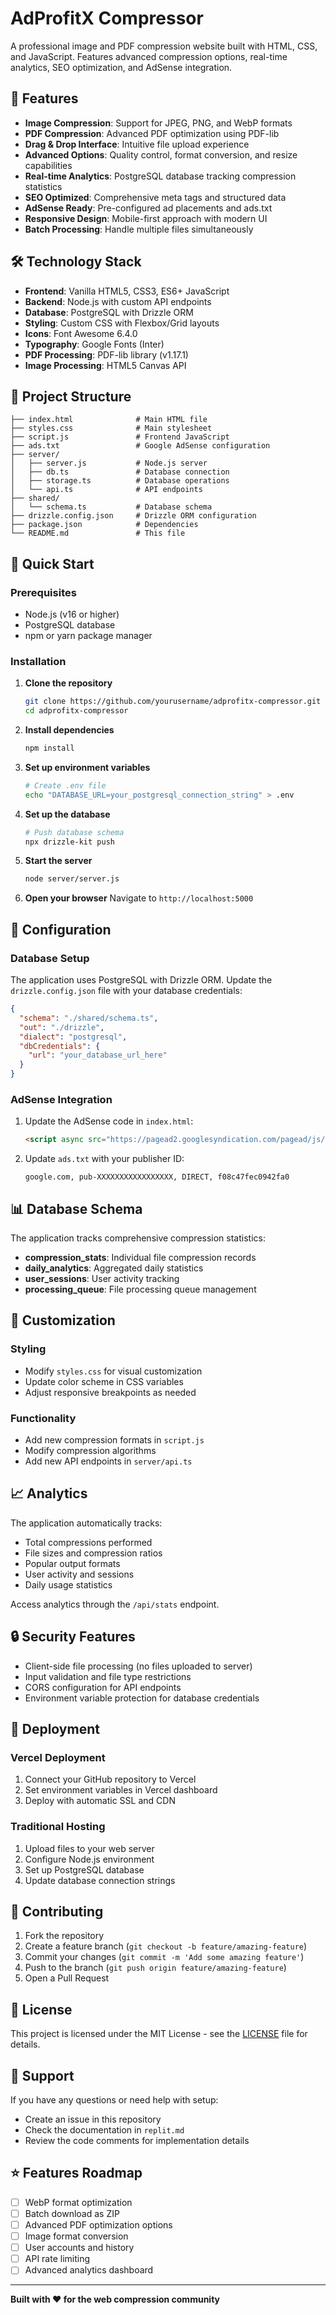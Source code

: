 # AdProfitX Compressor

A professional image and PDF compression website built with HTML, CSS, and JavaScript. Features advanced compression options, real-time analytics, SEO optimization, and AdSense integration.

## 🚀 Features

- **Image Compression**: Support for JPEG, PNG, and WebP formats
- **PDF Compression**: Advanced PDF optimization using PDF-lib
- **Drag & Drop Interface**: Intuitive file upload experience
- **Advanced Options**: Quality control, format conversion, and resize capabilities
- **Real-time Analytics**: PostgreSQL database tracking compression statistics
- **SEO Optimized**: Comprehensive meta tags and structured data
- **AdSense Ready**: Pre-configured ad placements and ads.txt
- **Responsive Design**: Mobile-first approach with modern UI
- **Batch Processing**: Handle multiple files simultaneously

## 🛠️ Technology Stack

- **Frontend**: Vanilla HTML5, CSS3, ES6+ JavaScript
- **Backend**: Node.js with custom API endpoints
- **Database**: PostgreSQL with Drizzle ORM
- **Styling**: Custom CSS with Flexbox/Grid layouts
- **Icons**: Font Awesome 6.4.0
- **Typography**: Google Fonts (Inter)
- **PDF Processing**: PDF-lib library (v1.17.1)
- **Image Processing**: HTML5 Canvas API

## 📁 Project Structure

```
├── index.html              # Main HTML file
├── styles.css              # Main stylesheet
├── script.js               # Frontend JavaScript
├── ads.txt                 # Google AdSense configuration
├── server/
│   ├── server.js           # Node.js server
│   ├── db.ts               # Database connection
│   ├── storage.ts          # Database operations
│   └── api.ts              # API endpoints
├── shared/
│   └── schema.ts           # Database schema
├── drizzle.config.json     # Drizzle ORM configuration
├── package.json            # Dependencies
└── README.md               # This file
```

## 🚀 Quick Start

### Prerequisites

- Node.js (v16 or higher)
- PostgreSQL database
- npm or yarn package manager

### Installation

1. **Clone the repository**
   ```bash
   git clone https://github.com/yourusername/adprofitx-compressor.git
   cd adprofitx-compressor
   ```

2. **Install dependencies**
   ```bash
   npm install
   ```

3. **Set up environment variables**
   ```bash
   # Create .env file
   echo "DATABASE_URL=your_postgresql_connection_string" > .env
   ```

4. **Set up the database**
   ```bash
   # Push database schema
   npx drizzle-kit push
   ```

5. **Start the server**
   ```bash
   node server/server.js
   ```

6. **Open your browser**
   Navigate to `http://localhost:5000`

## 🔧 Configuration

### Database Setup

The application uses PostgreSQL with Drizzle ORM. Update the `drizzle.config.json` file with your database credentials:

```json
{
  "schema": "./shared/schema.ts",
  "out": "./drizzle",
  "dialect": "postgresql",
  "dbCredentials": {
    "url": "your_database_url_here"
  }
}
```

### AdSense Integration

1. Update the AdSense code in `index.html`:
   ```html
   <script async src="https://pagead2.googlesyndication.com/pagead/js/adsbygoogle.js?client=ca-pub-XXXXXXXXXXXXXXXXX" crossorigin="anonymous"></script>
   ```

2. Update `ads.txt` with your publisher ID:
   ```
   google.com, pub-XXXXXXXXXXXXXXXXX, DIRECT, f08c47fec0942fa0
   ```

## 📊 Database Schema

The application tracks comprehensive compression statistics:

- **compression_stats**: Individual file compression records
- **daily_analytics**: Aggregated daily statistics
- **user_sessions**: User activity tracking
- **processing_queue**: File processing queue management

## 🎨 Customization

### Styling
- Modify `styles.css` for visual customization
- Update color scheme in CSS variables
- Adjust responsive breakpoints as needed

### Functionality
- Add new compression formats in `script.js`
- Modify compression algorithms
- Add new API endpoints in `server/api.ts`

## 📈 Analytics

The application automatically tracks:

- Total compressions performed
- File sizes and compression ratios
- Popular output formats
- User activity and sessions
- Daily usage statistics

Access analytics through the `/api/stats` endpoint.

## 🔒 Security Features

- Client-side file processing (no files uploaded to server)
- Input validation and file type restrictions
- CORS configuration for API endpoints
- Environment variable protection for database credentials

## 🚀 Deployment

### Vercel Deployment

1. Connect your GitHub repository to Vercel
2. Set environment variables in Vercel dashboard
3. Deploy with automatic SSL and CDN

### Traditional Hosting

1. Upload files to your web server
2. Configure Node.js environment
3. Set up PostgreSQL database
4. Update database connection strings

## 📝 Contributing

1. Fork the repository
2. Create a feature branch (`git checkout -b feature/amazing-feature`)
3. Commit your changes (`git commit -m 'Add some amazing feature'`)
4. Push to the branch (`git push origin feature/amazing-feature`)
5. Open a Pull Request

## 📄 License

This project is licensed under the MIT License - see the [LICENSE](LICENSE) file for details.

## 🤝 Support

If you have any questions or need help with setup:

- Create an issue in this repository
- Check the documentation in `replit.md`
- Review the code comments for implementation details

## ⭐ Features Roadmap

- [ ] WebP format optimization
- [ ] Batch download as ZIP
- [ ] Advanced PDF optimization options
- [ ] Image format conversion
- [ ] User accounts and history
- [ ] API rate limiting
- [ ] Advanced analytics dashboard

---

**Built with ❤️ for the web compression community**
